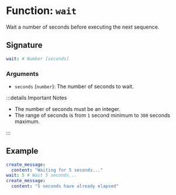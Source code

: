 # Function: `wait`

Wait a number of seconds before executing the next sequence.

## Signature

```yml
wait: # Number [seconds]
```

### Arguments

- `seconds` (`number`): The number of seconds to wait.

:::details Important Notes

- The number of seconds must be an integer.
- The range of seconds is from `1` second minimum to `300` seconds maximum.

:::

## Example

```yml
create_message:
  content: "Waiting for 5 seconds..."
wait: 5 # Wait 5 seconds...
create_message:
  content: "5 seconds have already elapsed"
```
